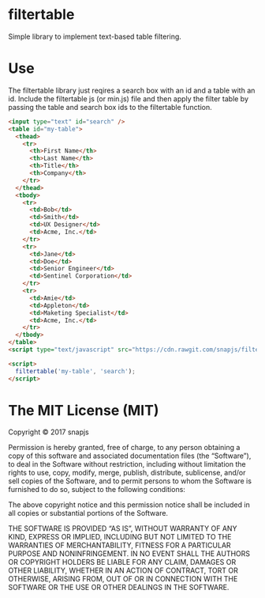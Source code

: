 # filtertable
Simple library to implement text-based table filtering.
# Use
The filtertable library just reqires a search box with an id and a table with an id.  Include the filtertable js (or min.js) file and then apply the filter table by passing the table and search box ids to the filtertable function.
```html
<input type="text" id="search" />
<table id="my-table">
  <thead>
    <tr>
      <th>First Name</th>
      <th>Last Name</th>
      <th>Title</th>
      <th>Company</th>
    </tr>
  </thead>
  <tbody>
    <tr>
      <td>Bob</td>
      <td>Smith</td>
      <td>UX Designer</td>
      <td>Acme, Inc.</td>
    </tr>
    <tr>
      <td>Jane</td>
      <td>Doe</td>
      <td>Senior Engineer</td>
      <td>Sentinel Corporation</td>
    </tr>
    <tr>
      <td>Amie</td>
      <td>Appleton</td>
      <td>Maketing Specialist</td>
      <td>Acme, Inc.</td>
    </tr>
  </tbody>
</table>
<script type="text/javascript" src="https://cdn.rawgit.com/snapjs/filtertable/075d4ddc/filtertable.min.js"></script>
```

```html
<script>
  filtertable('my-table', 'search');
</script>
```
# The MIT License (MIT)
Copyright © 2017 snapjs

Permission is hereby granted, free of charge, to any person
obtaining a copy of this software and associated documentation
files (the “Software”), to deal in the Software without
restriction, including without limitation the rights to use,
copy, modify, merge, publish, distribute, sublicense, and/or sell
copies of the Software, and to permit persons to whom the
Software is furnished to do so, subject to the following
conditions:

The above copyright notice and this permission notice shall be
included in all copies or substantial portions of the Software.

THE SOFTWARE IS PROVIDED “AS IS”, WITHOUT WARRANTY OF ANY KIND,
EXPRESS OR IMPLIED, INCLUDING BUT NOT LIMITED TO THE WARRANTIES
OF MERCHANTABILITY, FITNESS FOR A PARTICULAR PURPOSE AND
NONINFRINGEMENT. IN NO EVENT SHALL THE AUTHORS OR COPYRIGHT
HOLDERS BE LIABLE FOR ANY CLAIM, DAMAGES OR OTHER LIABILITY,
WHETHER IN AN ACTION OF CONTRACT, TORT OR OTHERWISE, ARISING
FROM, OUT OF OR IN CONNECTION WITH THE SOFTWARE OR THE USE OR
OTHER DEALINGS IN THE SOFTWARE.

